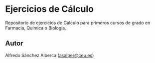 # Ejercicios de Cálculo
Repositorio de ejercicios de Cálculo para primeros cursos de grado en Farmacia, Química o Biología.

## Autor
Alfredo Sánchez Alberca (asalber@ceu.es)
